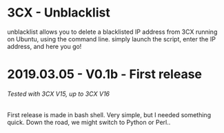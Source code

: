 # 3CX - Unblacklist
unblacklist allows you to delete a blacklisted IP address from 3CX running on Ubuntu, using the command line.
simply launch the script, enter the IP address, and here you go!


# 2019.03.05 - V0.1b - First release
###### Tested with 3CX V15, up to 3CX V16
First release is made in bash shell. Very simple, but I needed something quick. 
Down the road, we might switch to Python or Perl..